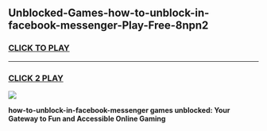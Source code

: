 
## Unblocked-Games-how-to-unblock-in-facebook-messenger-Play-Free-8npn2
<h3>
<a href="https://premium76.site?title=how-to-unblock-in-facebook-messenger&ref=10A">CLICK TO PLAY</a></h3>
<hr>

<h3>
<a href="https://premium76.site?title=how-to-unblock-in-facebook-messenger&ref=10A">CLICK 2 PLAY</a>
  
</h3>

<a href="https://premium76.site?title=how-to-unblock-in-facebook-messenger&ref=10A"><img src="https://clearcache.store/games.png"></a>


**how-to-unblock-in-facebook-messenger games unblocked: Your Gateway to Fun and Accessible Online Gaming**
